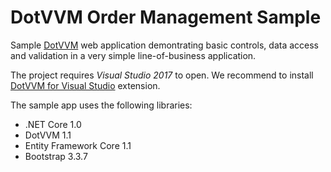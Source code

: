 # DotVVM Order Management Sample

Sample [DotVVM](https://github.com/riganti/dotvvm) web application demontrating basic controls, data access and validation in a very simple line-of-business application.

The project requires *Visual Studio 2017* to open. We recommend to install [DotVVM for Visual Studio](https://www.dotvvm.com/install) extension.

The sample app uses the following libraries:

* .NET Core 1.0
* DotVVM 1.1
* Entity Framework Core 1.1
* Bootstrap 3.3.7
